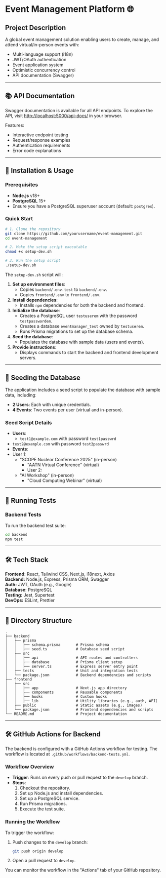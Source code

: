 # Event Management Platform 🌐

## Project Description

A global event management solution enabling users to create, manage, and attend virtual/in-person events with:

- Multi-language support (i18n)
- JWT/OAuth authentication
- Event application system
- Optimistic concurrency control
- API documentation (Swagger)

---

## 📚 API Documentation

Swagger documentation is available for all API endpoints. To explore the API, visit [http://localhost:5000/api-docs/](http://localhost:5000/api-docs/) in your browser.

Features:

- Interactive endpoint testing
- Request/response examples
- Authentication requirements
- Error code explanations

---

## 🚀 Installation & Usage

### Prerequisites

- **Node.js** v18+
- **PostgreSQL** 15+
- Ensure you have a PostgreSQL superuser account (default: `postgres`).

### Quick Start

```bash
# 1. Clone the repository
git clone https://github.com/yourusername/event-management.git
cd event-management

# 2. Make the setup script executable
chmod +x setup-dev.sh

# 3. Run the setup script
./setup-dev.sh
```

The `setup-dev.sh` script will:

1. **Set up environment files**:
   - Copies `backend/.env.test` to `backend/.env`.
   - Copies `frontend/.env` to `frontend/.env`.
2. **Install dependencies**:
   - Installs `npm` dependencies for both the backend and frontend.
3. **Initialize the database**:
   - Creates a PostgreSQL user `testuserem` with the password `testpasswordem`.
   - Creates a database `eventmanager_test` owned by `testuserem`.
   - Runs Prisma migrations to set up the database schema.
4. **Seed the database**:
   - Populates the database with sample data (users and events).
5. **Provide instructions**:
   - Displays commands to start the backend and frontend development servers.

---

## 🌱 Seeding the Database

The application includes a seed script to populate the database with sample data, including:

- **2 Users**: Each with unique credentials.
- **4 Events**: Two events per user (virtual and in-person).

### Seed Script Details

- **Users**:
  - `test1@example.com` with password `test1passwrd`
- `test2@example.com` with password `test2passwrd`
- **Events**:
- User 1:
  - "SCOPE Nuclear Conference 2025" (in-person)
    - "AATN Virtual Conference" (virtual)
    - User 2:
  - "AI Workshop" (in-person)
    - "Cloud Computing Webinar" (virtual)

---

## 🧪 Running Tests

### Backend Tests

To run the backend test suite:

```bash
cd backend
npm test
```

---

## 🛠 Tech Stack

**Frontend:** React, Tailwind CSS, Next.js, i18next, Axios  
**Backend:** Node.js, Express, Prisma ORM, Swagger  
**Auth:** JWT, OAuth (e.g., Google)  
**Database:** PostgreSQL  
**Testing:** Jest, Supertest  
**DevOps:** ESLint, Prettier

---

## 📂 Directory Structure

```
.
├── backend
│   ├── prisma
│   │   ├── schema.prisma       # Prisma schema
│   │   ├── seed.ts             # Database seed script
│   ├── src
│   │   ├── api                 # API routes and controllers
│   │   ├── database            # Prisma client setup
│   │   ├── server.ts           # Express server entry point
│   ├── tests                   # Unit and integration tests
│   └── package.json            # Backend dependencies and scripts
├── frontend
│   ├── src
│   │   ├── app                 # Next.js app directory
│   │   ├── components          # Reusable components
│   │   ├── hooks               # Custom hooks
│   │   ├── lib                 # Utility libraries (e.g., auth, API)
│   ├── public                  # Static assets (e.g., images)
│   └── package.json            # Frontend dependencies and scripts
└── README.md                   # Project documentation
```

---

## 🛠️ GitHub Actions for Backend

The backend is configured with a GitHub Actions workflow for testing. The workflow is located at `.github/workflows/backend-tests.yml`.

### Workflow Overview

- **Trigger**: Runs on every push or pull request to the `develop` branch.
- **Steps**:
  1. Checkout the repository.
  2. Set up Node.js and install dependencies.
  3. Set up a PostgreSQL service.
  4. Run Prisma migrations.
  5. Execute the test suite.

### Running the Workflow

To trigger the workflow:

1. Push changes to the `develop` branch:
   ```bash
   git push origin develop
   ```
2. Open a pull request to `develop`.

You can monitor the workflow in the "Actions" tab of your GitHub repository.

